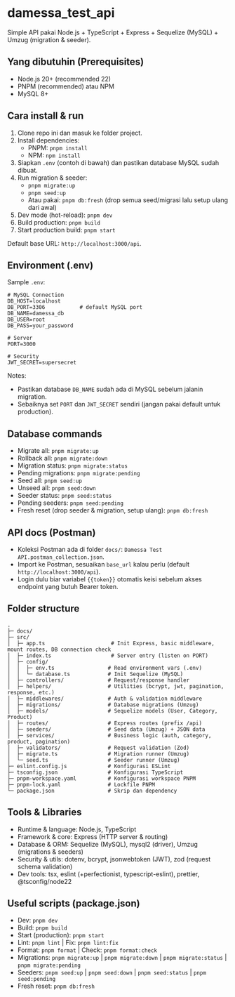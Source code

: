 # damessa_test_api

Simple API pakai Node.js + TypeScript + Express + Sequelize (MySQL) + Umzug (migration & seeder).

## Yang dibutuhin (Prerequisites)

- Node.js 20+ (recommended 22)
- PNPM (recommended) atau NPM
- MySQL 8+

## Cara install & run

1. Clone repo ini dan masuk ke folder project.
2. Install dependencies:
   - PNPM: `pnpm install`
   - NPM: `npm install`
3. Siapkan `.env` (contoh di bawah) dan pastikan database MySQL sudah dibuat.
4. Run migration & seeder:
   - `pnpm migrate:up`
   - `pnpm seed:up`
   - Atau pakai: `pnpm db:fresh` (drop semua seed/migrasi lalu setup ulang dari awal)
5. Dev mode (hot-reload): `pnpm dev`
6. Build production: `pnpm build`
7. Start production build: `pnpm start`

Default base URL: `http://localhost:3000/api`.

## Environment (.env)

Sample `.env`:

```env
# MySQL Connection
DB_HOST=localhost
DB_PORT=3306           # default MySQL port
DB_NAME=damessa_db
DB_USER=root
DB_PASS=your_password

# Server
PORT=3000

# Security
JWT_SECRET=supersecret
```

Notes:

- Pastikan database `DB_NAME` sudah ada di MySQL sebelum jalanin migration.
- Sebaiknya set `PORT` dan `JWT_SECRET` sendiri (jangan pakai default untuk production).

## Database commands

- Migrate all: `pnpm migrate:up`
- Rollback all: `pnpm migrate:down`
- Migration status: `pnpm migrate:status`
- Pending migrations: `pnpm migrate:pending`
- Seed all: `pnpm seed:up`
- Unseed all: `pnpm seed:down`
- Seeder status: `pnpm seed:status`
- Pending seeders: `pnpm seed:pending`
- Fresh reset (drop seeder & migration, setup ulang): `pnpm db:fresh`

## API docs (Postman)

- Koleksi Postman ada di folder `docs/`: `Damessa Test API.postman_collection.json`.
- Import ke Postman, sesuaikan `base_url` kalau perlu (default `http://localhost:3000/api`).
- Login dulu biar variabel `{{token}}` otomatis keisi sebelum akses endpoint yang butuh Bearer token.

## Folder structure

```
.
├─ docs/
├─ src/
│  ├─ app.ts                     # Init Express, basic middleware, mount routes, DB connection check
│  ├─ index.ts                   # Server entry (listen on PORT)
│  ├─ config/
│  │  ├─ env.ts                 # Read environment vars (.env)
│  │  └─ database.ts            # Init Sequelize (MySQL)
│  ├─ controllers/              # Request/response handler
│  ├─ helpers/                  # Utilities (bcrypt, jwt, pagination, response, etc.)
│  ├─ middlewares/              # Auth & validation middleware
│  ├─ migrations/               # Database migrations (Umzug)
│  ├─ models/                   # Sequelize models (User, Category, Product)
│  ├─ routes/                   # Express routes (prefix /api)
│  ├─ seeders/                  # Seed data (Umzug) + JSON data
│  ├─ services/                 # Business logic (auth, category, product, pagination)
│  ├─ validators/               # Request validation (Zod)
│  ├─ migrate.ts                # Migration runner (Umzug)
│  └─ seed.ts                   # Seeder runner (Umzug)
├─ eslint.config.js             # Konfigurasi ESLint
├─ tsconfig.json                # Konfigurasi TypeScript
├─ pnpm-workspace.yaml          # Konfigurasi workspace PNPM
├─ pnpm-lock.yaml               # Lockfile PNPM
└─ package.json                 # Skrip dan dependency
```

## Tools & Libraries

- Runtime & language: Node.js, TypeScript
- Framework & core: Express (HTTP server & routing)
- Database & ORM: Sequelize (MySQL), mysql2 (driver), Umzug (migrations & seeders)
- Security & utils: dotenv, bcrypt, jsonwebtoken (JWT), zod (request schema validation)
- Dev tools: tsx, eslint (+perfectionist, typescript-eslint), prettier, @tsconfig/node22

## Useful scripts (package.json)

- Dev: `pnpm dev`
- Build: `pnpm build`
- Start (production): `pnpm start`
- Lint: `pnpm lint` | Fix: `pnpm lint:fix`
- Format: `pnpm format` | Check: `pnpm format:check`
- Migrations: `pnpm migrate:up` | `pnpm migrate:down` | `pnpm migrate:status` | `pnpm migrate:pending`
- Seeders: `pnpm seed:up` | `pnpm seed:down` | `pnpm seed:status` | `pnpm seed:pending`
- Fresh reset: `pnpm db:fresh`
